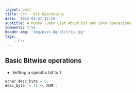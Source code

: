 ```yaml
---
layout: post
title: C++ - Bit Operations
date: '2023-01-07 13:19'
subtitle: A Mumbo Jumbo List About Bit and Byte Operations
comments: true
header-img: "img/post-bg-alitrip.jpg"
tags:
    - C++
---
```


## Basic Bitwise operations

- Setting a specific bit to 1.

```cpp
uchar desc_byte = 0;
desc_byte |= (1 << NUM);
```
